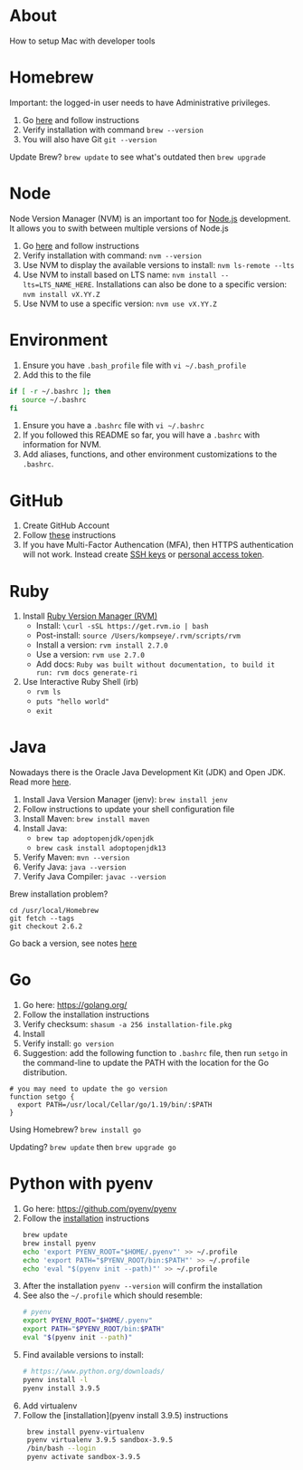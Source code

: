 # About
How to setup Mac with developer tools

# Homebrew
Important: the logged-in user needs to have Administrative privileges.

1. Go [here](https://brew.sh/) and follow instructions
1. Verify installation with command `brew --version`
1. You will also have Git `git --version`

Update Brew? `brew update` to see what's outdated then `brew upgrade`

# Node
Node Version Manager (NVM) is an important too for [Node.js](https://github.com/nodejs/node) development. It allows you to swith between multiple versions of Node.js
1. Go [here](https://github.com/creationix/nvm) and follow instructions
1. Verify installation with command: `nvm --version`
1. Use NVM to display the available versions to install: `nvm ls-remote --lts`
1. Use NVM to install based on LTS name: `nvm install --lts=LTS_NAME_HERE`. Installations can also be done to a specific version: `nvm install vX.YY.Z`
1. Use NVM to use a specific version: `nvm use vX.YY.Z`

# Environment
1. Ensure you have `.bash_profile` file with `vi ~/.bash_profile`
1. Add this to the file

```bash
if [ -r ~/.bashrc ]; then
   source ~/.bashrc
fi
```

1. Ensure you have a `.bashrc` file with `vi ~/.bashrc`
1. If you followed this README so far, you will have a `.bashrc` with information for NVM.
1. Add aliases, functions, and other environment customizations to the `.bashrc`.

# GitHub
1. Create GitHub Account
1. Follow [these](https://help.github.com/categories/bootcamp/) instructions
1. If you have Multi-Factor Authencation (MFA), then HTTPS authentication will not work. Instead create [SSH keys](https://help.github.com/articles/generating-a-new-ssh-key-and-adding-it-to-the-ssh-agent/) or [personal access token](https://help.github.com/articles/creating-a-personal-access-token-for-the-command-line/).

# Ruby
1. Install [Ruby Version Manager (RVM)](https://rvm.io/rvm/install)
    * Install: `\curl -sSL https://get.rvm.io | bash`
    * Post-install: `source /Users/kompseye/.rvm/scripts/rvm`
    * Install a version: `rvm install 2.7.0`
    * Use a version: `rvm use 2.7.0`
    * Add docs: `Ruby was built without documentation, to build it run: rvm docs generate-ri`
1. Use Interactive Ruby Shell (irb)
    * `rvm ls`
    * `puts "hello world"`
    * `exit`
    
# Java
Nowadays there is the Oracle Java Development Kit (JDK) and Open JDK. Read more [here](https://medium.com/@chamikakasun/how-to-manage-multiple-java-version-in-macos-e5421345f6d0).
1. Install Java Version Manager (jenv): `brew install jenv`
1. Follow instructions to update your shell configuration file
1. Install Maven: `brew install maven`
1. Install Java: 
    * `brew tap adoptopenjdk/openjdk`
    * `brew cask install adoptopenjdk13`
1. Verify Maven: `mvn --version`
1. Verify Java: `java --version`
1. Verify Java Compiler: `javac --version`

Brew installation problem?
```
cd /usr/local/Homebrew
git fetch --tags
git checkout 2.6.2 
```
Go back a version, see notes [here](https://github.com/ansible-collections/community.general/issues/1524#issuecomment-749226927)

# Go
1. Go here: https://golang.org/
1. Follow the installation instructions
1. Verify checksum: `shasum -a 256 installation-file.pkg`
1. Install
1. Verify install: `go version`
1. Suggestion: add the following function to `.bashrc` file, then run `setgo` in the command-line to update the PATH with the location for the Go distribution.

```
# you may need to update the go version
function setgo {
  export PATH=/usr/local/Cellar/go/1.19/bin/:$PATH
}
```

Using Homebrew? `brew install go`

Updating? `brew update` then `brew upgrade go`

# Python with pyenv
1. Go here: https://github.com/pyenv/pyenv
1. Follow the [installation](https://github.com/pyenv/pyenv#homebrew-on-macos) instructions
    ```bash
    brew update
    brew install pyenv
    echo 'export PYENV_ROOT="$HOME/.pyenv"' >> ~/.profile
    echo 'export PATH="$PYENV_ROOT/bin:$PATH"' >> ~/.profile
    echo 'eval "$(pyenv init --path)"' >> ~/.profile
    ```
1. After the installation `pyenv --version` will confirm the installation
1. See also the `~/.profile` which should resemble:
    ```bash
    # pyenv
    export PYENV_ROOT="$HOME/.pyenv"
    export PATH="$PYENV_ROOT/bin:$PATH"
    eval "$(pyenv init --path)"
    ```
1. Find available versions to install:
    ```bash
    # https://www.python.org/downloads/
    pyenv install -l
    pyenv install 3.9.5
    ```
1. Add virtualenv
1. Follow the [installation](pyenv install 3.9.5) instructions
    ```bash
     brew install pyenv-virtualenv
     pyenv virtualenv 3.9.5 sandbox-3.9.5
     /bin/bash --login
     pyenv activate sandbox-3.9.5
    ```
